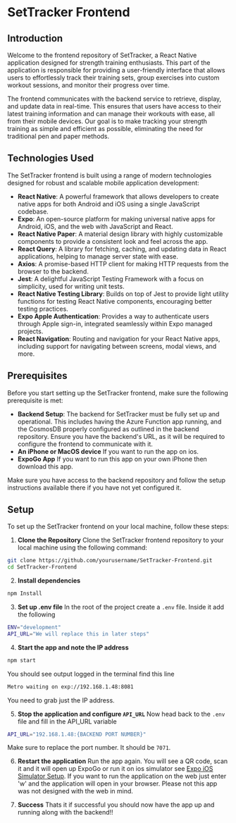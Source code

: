 # SetTracker Frontend

## Introduction

Welcome to the frontend repository of SetTracker, a React Native application designed for strength training enthusiasts. This part of the application is responsible for providing a user-friendly interface that allows users to effortlessly track their training sets, group exercises into custom workout sessions, and monitor their progress over time.

The frontend communicates with the backend service to retrieve, display, and update data in real-time. This ensures that users have access to their latest training information and can manage their workouts with ease, all from their mobile devices. Our goal is to make tracking your strength training as simple and efficient as possible, eliminating the need for traditional pen and paper methods.

## Technologies Used

The SetTracker frontend is built using a range of modern technologies designed for robust and scalable mobile application development:

- **React Native**: A powerful framework that allows developers to create native apps for both Android and iOS using a single JavaScript codebase.
- **Expo**: An open-source platform for making universal native apps for Android, iOS, and the web with JavaScript and React.
- **React Native Paper**: A material design library with highly customizable components to provide a consistent look and feel across the app.
- **React Query**: A library for fetching, caching, and updating data in React applications, helping to manage server state with ease.
- **Axios**: A promise-based HTTP client for making HTTP requests from the browser to the backend.
- **Jest**: A delightful JavaScript Testing Framework with a focus on simplicity, used for writing unit tests.
- **React Native Testing Library**: Builds on top of Jest to provide light utility functions for testing React Native components, encouraging better testing practices.
- **Expo Apple Authentication**: Provides a way to authenticate users through Apple sign-in, integrated seamlessly within Expo managed projects.
- **React Navigation**: Routing and navigation for your React Native apps, including support for navigating between screens, modal views, and more.

## Prerequisites

Before you start setting up the SetTracker frontend, make sure the following prerequisite is met:

- **Backend Setup**: The backend for SetTracker must be fully set up and operational. This includes having the Azure Function app running, and the CosmosDB properly configured as outlined in the backend repository. Ensure you have the backend's URL, as it will be required to configure the frontend to communicate with it.
- **An iPhone or MacOS device** If you want to run the app on ios.
- **ExpoGo App** If you want to run this app on your own iPhone then download this app.

Make sure you have access to the backend repository and follow the setup instructions available there if you have not yet configured it.

## Setup

To set up the SetTracker frontend on your local machine, follow these steps:

1. **Clone the Repository**
   Clone the SetTracker frontend repository to your local machine using the following command:
```bash
git clone https://github.com/yourusername/SetTracker-Frontend.git
cd SetTracker-Frontend
```
2. **Install dependencies**
```bash
npm Install
```
3. **Set up .env file** In the root of the project create a ```.env``` file. Inside it add the following
```bash
ENV="development"
API_URL="We will replace this in later steps"
```
4. **Start the app and note the IP address**
```bash
npm start
````
You should see output logged in the terminal find this line
```bash
Metro waiting on exp://192.168.1.48:8081
```
You need to grab just the IP address.

5. **Stop the application and configure ```API_URL```** Now head back to the ```.env``` file and fill in the API_URL variable
```bash
API_URL="192.168.1.48:{BACKEND PORT NUMBER}"
```
Make sure to replace the port number. It should be ```7071```.

6. **Restart the application** Run the app again. You will see a QR code, scan it and it will open up ExpoGo or run it on ios simulator see [Expo iOS Simulator Setup](https://docs.expo.dev/workflow/ios-simulator/). If you want to run the application on the web just enter 'w' and the application will open in your browser. Please not this app was not designed with the web in mind.

7. **Success** Thats it if successful you should now have the app up and running along with the backend!!


